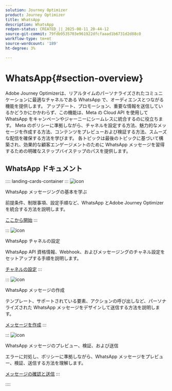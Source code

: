 ```yaml
---
solution: Journey Optimizer
product: Journey Optimizer
title: WhatsApp
description: WhatsApp
redpen-status: CREATED_||_2025-08-11_20-44-12
source-git-commit: 79fdb9535703e961922dfcfaaad1b6731d2d88c0
workflow-type: tm+mt
source-wordcount: '189'
ht-degree: 3%

---
```



# WhatsApp{#section-overview}

Adobe Journey Optimizerは、リアルタイムのパーソナライズされたコミュニケーションに最適なチャネルである WhatsApp で、オーディエンスとつながる機能を提供します。 アップデート、プロモーション、重要な情報を送信しているかどうかにかかわらず、この機能は、Meta の Cloud API を使用して WhatsApp をキャンペーンやジャーニーにシームレスに統合するのに役立ちます。 Meta のポリシーに準拠しながら、チャネルを設定する方法、魅力的なメッセージを作成する方法、コンテンツをプレビューおよび検証する方法、スムーズな配信を確保する方法を学びます。 各トピックは最後のトピックに基づいて構築され、効果的な顧客エンゲージメントのために WhatsApp メッセージを習得するための明確なステップバイステップのパスを提供します。

## WhatsApp ドキュメント

:::: landing-cards-container
:::
![icon](https://cdn.experienceleague.adobe.com/icons/circle-play.svg)

WhatsApp メッセージングの基本を学ぶ

前提条件、制限事項、設定手順など、WhatsApp とAdobe Journey Optimizerを統合する方法を説明します。

[ここから開始](../using/whatsapp/get-started-whatsapp.md)
:::

:::
![icon](https://cdn.experienceleague.adobe.com/icons/gear.svg)

WhatsApp チャネルの設定

WhatsApp API 資格情報、Webhook、およびメッセージングのチャネル設定をセットアップする手順を説明します。

[チャネルの設定](../using/whatsapp/whatsapp-configuration.md)
:::

:::
![icon](https://cdn.experienceleague.adobe.com/icons/list-check.svg)

WhatsApp メッセージの作成

テンプレート、サポートされている要素、アクションの呼び出しなど、パーソナライズされた WhatsApp メッセージをデザインして送信する方法を説明します。

[メッセージを作成](../using/whatsapp/create-whatsapp.md)
:::

:::
![icon](https://cdn.experienceleague.adobe.com/icons/check-circle.svg)

WhatsApp メッセージのプレビュー、検証、および送信

エラーに対処し、ポリシーに準拠しながら、WhatsApp メッセージをプレビュー、検証、送信する方法を理解します。

[メッセージの確認と送信](../using/whatsapp/send-whatsapp.md)
:::

::::
